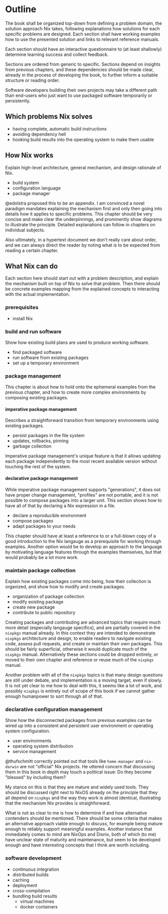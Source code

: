 # Outline

The book shall be organized top-down from defining a problem domain, the solution approach Nix takes, following explanations how solutions for each specific problems are designed. Each section shall have working examples how to use the presented solution and links to relevant reference manuals.

Each section should have an interactive questionnaire to (at least shallowly) determine learning success and collect feedback.

Sections are ordered from generic to specific. Sections depend on insights from previous chapters, and these dependencies should be made clear, already in the process of developing the book, to further inform a suitable structure or reading order.

Software developers building their own projects may take a different path than end-users who just want to use packaged software temporarily or persistently.

## Which problems Nix solves

- having complete, automatic build instructions
- avoiding dependency hell
- hooking build results into the operating system to make them usable

## How Nix works

Explain high-level architecture, general mechanism, and design rationale of Nix.

- build system
- configuration language
- package manager

@edolstra proposed this to be an appendix. I am convinced a novel paradigm mandates explaining the mechanism first and only then going into details how it applies to specific problems. This chapter should be very concise and make clear the underpinnings, and prominently show diagrams to illustrate the principle. Detailed explanations can follow in chapters on individual subjects.

Also ultimately, in a hypertext document we don't really care about order, and we can always direct the reader by noting what is to be expected from reading a certain chapter.

## What Nix can do

Each section here should start out with a problem description, and explain the mechanism built on top of Nix to solve that problem. Then there should be concrete examples mapping from the explained concepts to interacting with the actual implementation.

### prerequisites

- install Nix

### build and run software

Show how existing build plans are used to produce working software.

- find packaged software
- run software from existing packages
- set up a temporary environment

### package management

This chapter is about how to hold onto the ephemeral examples from the previous chapter, and how to create more complex environments by composing existing packages.

#### imperative package management

Describes a straightforward transition from temporary environments using existing packages.

- persist packages in the file system
- updates, rollbacks, pinning
- garbage collection

Imperative package management's unique feature is that it allows updating each package independently to the most recent available version without touching the rest of the system.

#### declarative package management

While imperative package management supports "generations", it does not have proper change management, "profiles" are not portable, and it is not possible to compose packages into a larger unit.
This section shows how to have all of that by declaring a Nix expression in a file.

- declare a reproducible environment
- compose packages
- adapt packages to your needs

This chapter should have at least a reference to or a full-blown copy of a good introduction to the Nix langauge as a prerequisite for working through examples.
Another option would be to develop an approach to the language by motivating language features through the examples themselves, but that would probably be a lot more work.

### maintain package collection

Explain how existing packages come into being, how their collection is organized, and show how to modify and create packages.

- organization of package collection
- modify existing package
- create new package
- contribute to public repository

Creating packages and contributing are advanced topics that require much more detail (especially langauge specifics), and are partially covered in the `nixpkgs` manual already.
In this context they are intended to demonstrate `nixpkgs` architecture and design, to enable readers to navigate existing code, assess pull requests, and create or maintain their own packages.
This should be fairly superficial, otherwise it would duplicate much of the `nixpkgs` manual.
Alternatively these sections could be dropped entirely, or moved to their own chapter and reference or reuse much of the `nixpkgs` manual.

Another problem with all of the `nixpkgs` topics is that many design questions are still under debate, and implementation is a moving target, even if slowly.
It is not yet clear to me how to deal with this, it seems like a lot of work, and possibly `nixpkgs` is entirely out of scope of this book if we cannot gather enough humanpower to sort through all of that.

### declarative configuration management

Show how the disconnected packages from previous examples can be wired up into a consistent and persistent user environment or operating system configuration.

- user environments
- operating system distribution
- service management

@thufschmitt correctly pointed out that tools like `home-manager` and `nix-darwin` are not "official" Nix projects. He uttered concern that discussing them in this book in depth may touch a political issue: Do they become "blessed" by including them?

My stance on this is that they are mature and widely used tools. They should be discussed right next to NixOS already on the principle that they all depend on `nixpkgs` and the way they work is almost identical, illustrating that the mechanism Nix provides is straighforward.

What is not as clear to me is how to determine if and how alternative contenders should be mentioned. There should be some criteria that makes an alternative approach viable enough to discuss, for example being mature enough to reliably support meaningful examples. Another instance that immediately comes to mind are NixOps and Disnix, both of which (to me) have unclear state of maturity and maintenance, but seem to be developed enough and have interesting concepts that I think are worth including.

### software development

- continuous integration
- distributed builds
- caching
- deployment
- cross-compilation
- bundling build results
    - virtual machines
    - docker containers

